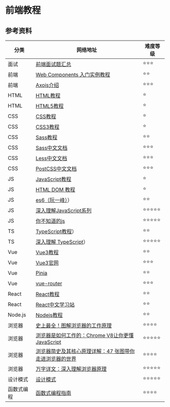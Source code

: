 # 前端教程

## 参考资料

| 分类 | 网络地址 | 难度等级 |
| ---- | ------- | ------- |
| 面试 | [前端面试题汇总](https://www.yuque.com/cuggz/interview/gme0bw) | ⭐⭐⭐ |
| 前端 |[Web Components 入门实例教程](https://www.ruanyifeng.com/blog/2019/08/web_components.html)|⭐⭐|
| 前端 |[Axois介绍](https://www.axios-http.cn/docs/intro)|⭐⭐⭐|
| HTML | [HTML教程](https://www.runoob.com/html/html-tutorial.html) | ⭐ |
| HTML | [HTML5教程](https://www.runoob.com/html/html5-intro.html) | ⭐ |
| CSS | [CSS教程](https://www.runoob.com/css/css-tutorial.html) | ⭐ |
| CSS | [CSS3教程](https://www.runoob.com/css3/css3-tutorial.html) | ⭐ |
| CSS | [Sass教程](https://www.runoob.com/sass/sass-tutorial.htmll) | ⭐⭐ |
| CSS | [Sass中文文档](https://www.sass.hk/docs/index.html) | ⭐⭐⭐ |
| CSS | [Less中文文档](https://less.bootcss.com/) | ⭐⭐⭐ |
| CSS | [PostCSS中文文档](https://www.postcss.com.cn/) | ⭐⭐⭐ |
| JS | [JavaScript教程](https://www.runoob.com/js/js-tutorial.html) | ⭐ |
| JS | [HTML DOM 教程](https://www.runoob.com/htmldom/htmldom-tutorial.html) | ⭐ |
| JS | [es6（阮一峰）](https://es6.ruanyifeng.com/)）| ⭐⭐ |
| JS | [深入理解JavaScript系列](https://www.cnblogs.com/TomXu/archive/2011/12/15/2288411.html) | ⭐⭐⭐⭐⭐ |
| JS | [你不知道的js](https://github.com/getify/You-Dont-Know-JS) | ⭐⭐⭐⭐⭐ |
| TS | [TypeScript教程](https://www.runoob.com/typescript/ts-tutorial.html)）| ⭐⭐ |
| TS | [深入理解 TypeScript](https://jkchao.github.io/typescript-book-chinese/)）| ⭐⭐⭐⭐⭐ |
| Vue | [Vue3教程](https://www.runoob.com/vue3/vue3-tutorial.html) | ⭐⭐ |
| Vue | [Vue3官网](https://cn.vuejs.org/guide/introduction) | ⭐⭐⭐ |
| Vue | [Pinia](https://pinia.vuejs.org/zh/introduction.html) | ⭐⭐ |
| Vue | [vue-router](https://router.vuejs.org/zh/introduction.html) | ⭐⭐⭐ |
| React | [React教程](https://www.runoob.com/react/react-tutorial.html) | ⭐⭐ |
| React | [React中文学习站](https://www.reactjs.cn/learn) | ⭐⭐ |
| Node.js | [Nodejs教程](https://www.runoob.com/nodejs/nodejs-tutorial.html) | ⭐⭐ |
| 浏览器 | [史上最全！图解浏览器的工作原理](https://www.infoq.cn/article/CS9-WZQlNR5h05HHDo1b) | ⭐⭐⭐⭐ |
| 浏览器 | [浏览器是如何工作的：Chrome V8让你更懂JavaScript](https://juejin.cn/post/6882529843892731911) | ⭐⭐⭐⭐⭐ |
| 浏览器 | [浏览器简史及其核心原理详解：47 张图带你走进浏览器的世界](https://juejin.cn/post/6983896089703235592) | ⭐⭐⭐⭐ |
| 浏览器 | [万字详文：深入理解浏览器原理](https://zhuanlan.zhihu.com/p/96986818) | ⭐⭐⭐⭐⭐ |
| 设计模式 | [设计模式](https://refactoringguru.cn/design-patterns) | ⭐⭐⭐⭐⭐ |
| 函数式编程 | [函数式编程指南](https://llh911001.gitbooks.io/mostly-adequate-guide-chinese/content/) | ⭐⭐⭐⭐ |
